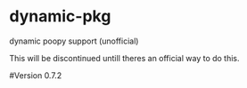 # dynamic-pkg
dynamic poopy support (unofficial)

This will be discontinued untill theres an official way to do this.

#Version 0.7.2
